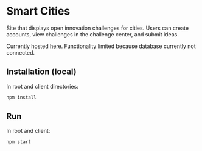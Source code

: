 # Smart Cities

Site that displays open innovation challenges for cities. Users can create accounts, view challenges in the challenge center, and submit ideas.

Currently hosted [here](https://intense-hollows-59794.herokuapp.com). Functionality limited because database currently not connected.

## Installation (local)

In root and client directories:

```bash
npm install
```
## Run

In root and client:

```bash
npm start
```

